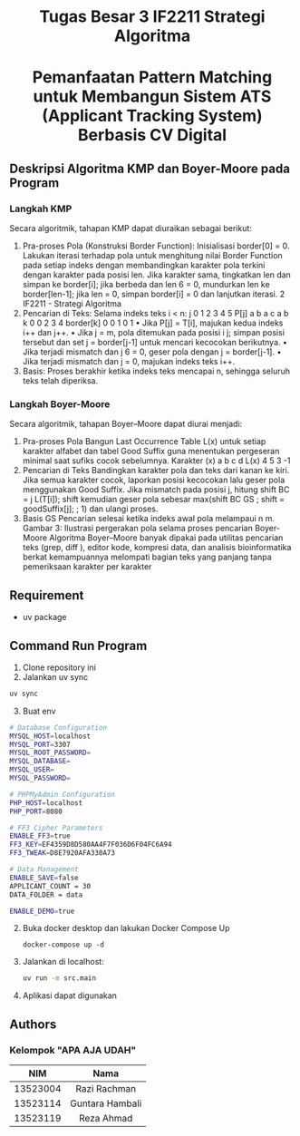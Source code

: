 <h1 align="center"> Tugas Besar 3 IF2211 Strategi Algoritma </h1>
<h1 align="center">Pemanfaatan Pattern Matching untuk Membangun Sistem ATS (Applicant Tracking System) Berbasis CV Digital</h1>

## Deskripsi Algoritma KMP dan Boyer-Moore pada Program
### Langkah KMP
Secara algoritmik, tahapan KMP dapat diuraikan sebagai berikut:
1. Pra-proses Pola (Konstruksi Border Function):
Inisialisasi border[0] = 0. Lakukan iterasi terhadap pola untuk menghitung
nilai Border Function pada setiap indeks dengan membandingkan karakter
pola terkini dengan karakter pada posisi len. Jika karakter sama, tingkatkan
len dan simpan ke border[i]; jika berbeda dan len 6 = 0, mundurkan len ke
border[len-1]; jika len = 0, simpan border[i] = 0 dan lanjutkan iterasi.
2 IF2211 - Strategi Algoritma
2. Pencarian di Teks:
Selama indeks teks i < n:
j 0 1 2 3 4 5
P[j] a b a c a b
k 0 0 2 3 4
border[k] 0 0 1 0 1
• Jika P[j] = T[i], majukan kedua indeks i++ dan j++.
• Jika j = m, pola ditemukan pada posisi i  j; simpan posisi tersebut dan
set j = border[j-1] untuk mencari kecocokan berikutnya.
• Jika terjadi mismatch dan j 6 = 0, geser pola dengan j = border[j-1].
• Jika terjadi mismatch dan j = 0, majukan indeks teks i++.
3. Basis:
Proses berakhir ketika indeks teks mencapai n, sehingga seluruh teks telah
diperiksa.

### Langkah Boyer-Moore
Secara algoritmik, tahapan Boyer–Moore dapat diurai menjadi:
1. Pra-proses Pola
Bangun Last Occurrence Table L(x) untuk setiap karakter alfabet dan
tabel Good Suffix guna menentukan pergeseran minimal saat sufiks cocok
sebelumnya.
Karakter (x) a b c d
L(x) 4 5 3 -1
2. Pencarian di Teks
Bandingkan karakter pola dan teks dari kanan ke kiri. Jika semua karakter
cocok, laporkan posisi kecocokan lalu geser pola menggunakan Good Suffix.
Jika mismatch pada posisi j, hitung
shift
BC
= j  L(T[i]); shift
kemudian geser pola sebesar max(shift
BC
GS
; shift
= goodSuffix[j];
; 1) dan ulangi proses.
3. Basis
GS
Pencarian selesai ketika indeks awal pola melampaui n  m.
Gambar 3: Ilustrasi pergerakan pola selama proses pencarian Boyer-Moore
Algoritma Boyer–Moore banyak dipakai pada utilitas pencarian teks (grep,
diff ), editor kode, kompresi data, dan analisis bioinformatika berkat kemampuannya
melompati bagian teks yang panjang tanpa pemeriksaan karakter per karakter


## Requirement
- uv package


## Command Run Program
1. Clone repository ini 
2. Jalankan uv sync
```bash
uv sync
```
3. Buat env
```bash
# Database Configuration
MYSQL_HOST=localhost
MYSQL_PORT=3307
MYSQL_ROOT_PASSWORD=
MYSQL_DATABASE=
MYSQL_USER=
MYSQL_PASSWORD=

# PHPMyAdmin Configuration
PHP_HOST=localhost
PHP_PORT=8080

# FF3 Cipher Parameters
ENABLE_FF3=true
FF3_KEY=EF4359D8D580AA4F7F036D6F04FC6A94
FF3_TWEAK=D8E7920AFA330A73

# Data Management
ENABLE_SAVE=false
APPLICANT_COUNT = 30
DATA_FOLDER = data

ENABLE_DEMO=true
```

2. Buka docker desktop dan lakukan Docker Compose Up
    ```
    docker-compose up -d
    ```
3. Jalankan di localhost:
    ```bash
    uv run -m src.main
    ```
4. Aplikasi dapat digunakan


## Authors
### **Kelompok "APA AJA UDAH"**
|   NIM    |                  Nama                  |
| :------: | :-------------------------------------:|
| 13523004 |              Razi Rachman              |
| 13523114 |             Guntara Hambali            |
| 13523119 |           Reza Ahmad         |
